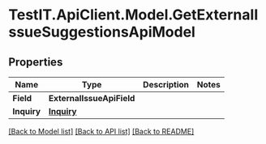 # TestIT.ApiClient.Model.GetExternalIssueSuggestionsApiModel

## Properties

Name | Type | Description | Notes
------------ | ------------- | ------------- | -------------
**Field** | **ExternalIssueApiField** |  | 
**Inquiry** | [**Inquiry**](Inquiry.md) |  | 

[[Back to Model list]](../README.md#documentation-for-models) [[Back to API list]](../README.md#documentation-for-api-endpoints) [[Back to README]](../README.md)

